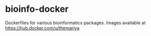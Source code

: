 # bioinfo-docker
Dockerfiles for various bioinformatics packages. Images available at https://hub.docker.com/u/themariya

